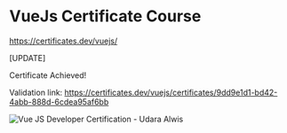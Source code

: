 # VueJs Certificate Course

https://certificates.dev/vuejs/

[UPDATE]

Certificate Achieved!

Validation link:
https://certificates.dev/vuejs/certificates/9dd9e1d1-bd42-4abb-888d-6cdea95af6bb

![Vue JS Developer Certification - Udara Alwis](https://certificates.dev/.netlify/images?url=https:%2F%2Fapi.certificates.dev%2Fcertificates%2Fthumbnail%2F9dd9e1d1-bd42-4abb-888d-6cdea95af6bb.jpg)
